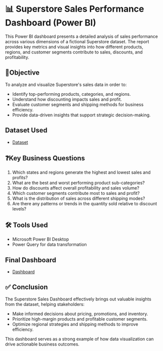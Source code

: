 # 📊 Superstore Sales Performance Dashboard (Power BI)
This Power BI dashboard presents a detailed analysis of sales performance across various dimensions of a fictional Superstore dataset. The report provides key metrics and visual insights into how different products, regions, and customer segments contribute to sales, discounts, and profitability.

## 🎯Objective
To analyze and visualize Superstore's sales data in order to:
- Identify top-performing products, categories, and regions.
- Understand how discounting impacts sales and profit.
- Evaluate customer segments and shipping methods for business efficiency.
- Provide data-driven insights that support strategic decision-making.

## Dataset Used
- <a href="https://github.com/VidyavaVidyavati/Superstore-Sales-Performance-Dashboard/blob/main/Dataset.xlsx">Dataset</a>

## ❓Key Business Questions

1. Which states and regions generate the highest and lowest sales and profits?
2. What are the best and worst performing product sub-categories?
3. How do discounts affect overall profitability and sales volume?
4. Which customer segments contribute most to sales and profit?
5. What is the distribution of sales across different shipping modes?
6. Are there any patterns or trends in the quantity sold relative to discount levels?

## 🛠️ Tools Used

- Microsoft Power BI Desktop
- Power Query for data transformation

## Final Dashboard
- <a href="https://github.com/VidyavaVidyavati/Superstore-Sales-Performance-Dashboard/blob/main/SuperStore%20Sales.pbix">Dashboard</a>

## ✅ Conclusion

The Superstore Sales Dashboard effectively brings out valuable insights from the dataset, helping stakeholders:
- Make informed decisions about pricing, promotions, and inventory.
- Prioritize high-margin products and profitable customer segments.
- Optimize regional strategies and shipping methods to improve efficiency.
  
This dashboard serves as a strong example of how data visualization can drive actionable business outcomes.
